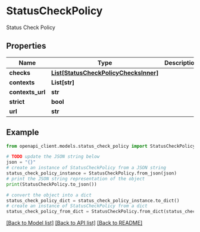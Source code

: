 # StatusCheckPolicy

Status Check Policy

## Properties

Name | Type | Description | Notes
------------ | ------------- | ------------- | -------------
**checks** | [**List[StatusCheckPolicyChecksInner]**](StatusCheckPolicyChecksInner.md) |  | 
**contexts** | **List[str]** |  | 
**contexts_url** | **str** |  | 
**strict** | **bool** |  | 
**url** | **str** |  | 

## Example

```python
from openapi_client.models.status_check_policy import StatusCheckPolicy

# TODO update the JSON string below
json = "{}"
# create an instance of StatusCheckPolicy from a JSON string
status_check_policy_instance = StatusCheckPolicy.from_json(json)
# print the JSON string representation of the object
print(StatusCheckPolicy.to_json())

# convert the object into a dict
status_check_policy_dict = status_check_policy_instance.to_dict()
# create an instance of StatusCheckPolicy from a dict
status_check_policy_from_dict = StatusCheckPolicy.from_dict(status_check_policy_dict)
```
[[Back to Model list]](../README.md#documentation-for-models) [[Back to API list]](../README.md#documentation-for-api-endpoints) [[Back to README]](../README.md)


